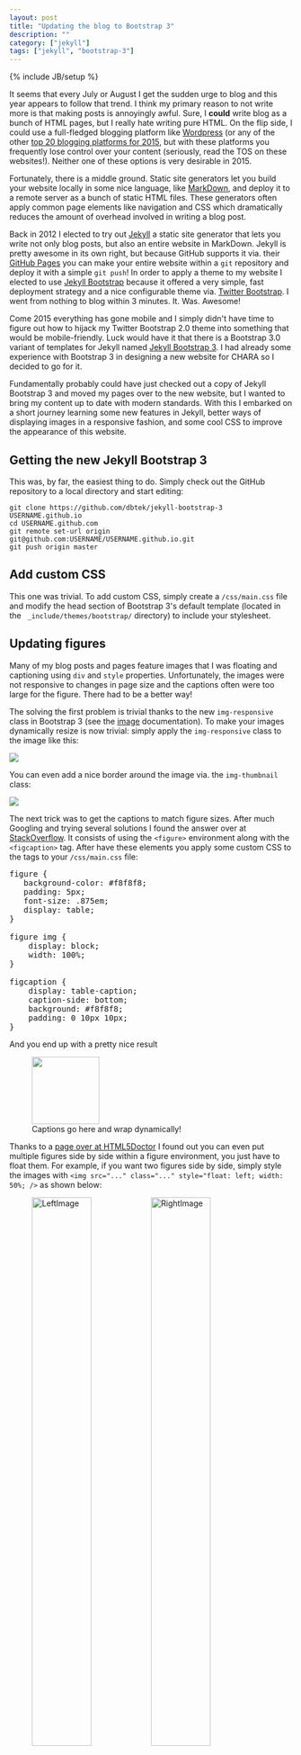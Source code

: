```yaml
---
layout: post
title: "Updating the blog to Bootstrap 3"
description: ""
category: ["jekyll"]
tags: ["jekyll", "bootstrap-3"]
---
```

{% include JB/setup %}

It seems that every July or August I get the sudden urge to blog and this year
appears to follow that trend.
I think my primary reason to not write more is that making posts is annoyingly
awful.
Sure, I **could** write blog as a bunch of HTML pages, but I really hate
writing pure HTML.
On the flip side, I could use a full-fledged blogging platform like
[Wordpress](https://wordpress.com) (or any of the other
[top 20 blogging platforms for 2015](http://thenextweb.com/businessapps/2015/05/11/the-18-best-blogging-and-publishing-platforms-on-the-internet-today/),
but with these platforms you frequently lose control over your content
(seriously, read the TOS on these websites!).
Neither one of these options is very desirable in 2015.

Fortunately, there is a middle ground.
Static site generators let you build your website locally in some nice language,
like [MarkDown](http://daringfireball.net/projects/markdown/), and deploy it
to a remote server as a bunch of static HTML files.
These generators often apply common page elements like navigation and CSS
which dramatically reduces the amount of overhead involved in writing a
blog post.

Back in 2012 I elected to try out [Jekyll](http://jekyllrb.com/) a static
site generator that lets you write not only blog posts, but also an entire
website in MarkDown.
Jekyll is pretty awesome in its own right, but because GitHub supports it via.
their [GitHub Pages](https://pages.github.com) you can make your entire
website within a `git` repository and deploy it with a simple `git push`!
In order to apply a theme to my website I elected to use
[Jekyll Bootstrap](http://jekyllbootstrap.com/) because it offered a very simple,
fast deployment strategy and a nice configurable theme via.
[Twitter Bootstrap](http://getbootstrap.com).
I went from nothing to blog within 3 minutes. It. Was. Awesome!

Come 2015 everything has gone mobile and I simply didn't have time to figure
out how to hijack my Twitter Bootstrap 2.0 theme into something that would
be mobile-friendly.
Luck would have it that there is a Bootstrap 3.0 variant of templates for
Jekyll named [Jekyll Bootstrap 3](https://github.com/dbtek/jekyll-bootstrap-3).
I had already some experience with Bootstrap 3 in designing a new website
for CHARA so I decided to go for it.

Fundamentally probably could have just checked out a copy of Jekyll Bootstrap 3
and moved my pages over to the new website, but I wanted to bring my content
up to date with modern standards.
With this I embarked on a short journey learning some new features in
Jekyll, better ways of displaying images in a responsive fashion, and some
cool CSS to improve the appearance of this website.

## Getting the new Jekyll Bootstrap 3

This was, by far, the easiest thing to do.
Simply check out the GitHub repository to a local directory and start editing:

    git clone https://github.com/dbtek/jekyll-bootstrap-3 USERNAME.github.io
    cd USERNAME.github.com
    git remote set-url origin git@github.com:USERNAME/USERNAME.github.io.git
    git push origin master

## Add custom CSS

This one was trivial. To add custom CSS, simply create a `/css/main.css`
file and modify the head section of Bootstrap 3's default template (located
in the ` _include/themes/bootstrap/` directory) to include your stylesheet.

## Updating figures

Many of my blog posts and pages feature images that I was floating and
captioning using `div` and `style` properties.
Unfortunately, the images were not responsive to changes in page size
and the captions often were too large for the figure.
There had to be a better way!

The solving the first problem is trivial thanks to the new `img-responsive`
class in Bootstrap 3 (see the [image](http://getbootstrap.com/css/#images)
documentation).
To make your images dynamically resize is now trivial: simply apply
the `img-responsive` class to the image like this:

<pre>
<img src="..." class="img-responsive" ... />
</pre>

You can even add a nice border around the image via. the `img-thumbnail` class:

<pre>
<img src="..." class="img-responsive img-thumbnail" ... />
</pre>


The next trick was to get the captions to match figure sizes. After much
Googling and trying several solutions I found the answer over at
[StackOverflow](http://stackoverflow.com/questions/10264463/can-a-figcaption-be-restricted-to-the-width-of-a-responsively-sized-image).
It consists of using the `<figure>` environment along with the `<figcaption>`
tag.
After have these elements you apply some custom CSS to the tags to your
`/css/main.css` file:

<pre>
figure {
   background-color: #f8f8f8;
   padding: 5px;
   font-size: .875em;
   display: table;
}

figure img {
    display: block;
    width: 100%;
}

figcaption {
    display: table-caption;
    caption-side: bottom;
    background: #f8f8f8;
    padding: 0 10px 10px;
}
</pre>

And you end up with a pretty nice result

<figure>
    <img src="/images/blog/100_1937_1.jpg" class="img-responsive img-thumbnail"
        style="width: 120px;" />
    <figcaption>Captions go here and wrap dynamically!</figcaption>
</figure>

Thanks to a [page over at HTML5Doctor](http://html5doctor.com/the-figure-figcaption-elements/)
I found out you can even put multiple figures side by side within a figure
environment, you just have to float them.
For example, if you want two figures side by side, simply style the images with
`<img src="..." class="..." style="float: left; width: 50%; />` as shown
below:

<figure>
    <img class="img-responsive img-thumbnail" style="float: left; width: 50%;"
        src="/images/blog/100_1937_1.jpg"
        alt="LeftImage" />
    <img class="img-responsive img-thumbnail" style="float: left; width: 50%;"
        src="/images/blog/100_1937_1.jpg"
        alt="RightImage" />
    <figcaption>A nice caption that automatically wraps to the width of the figure!</figcaption>
</figure>

Best of all, thanks to the `img-responsive` tag the images will automatically
scale with the browser window.
Annoyingly I couldn't get the code for these figures to display within a `<pre>`
tag, so just look at the source to see how this works.

## Add data-driven, two-level menu navigation

The next step was to refurbish the navigation menu.
In Jekyll-Bootstrap 2.0 use the `group` section of the
[YAML front matter](http://jekyllrb.com/docs/frontmatter/) to put pages
into the navigation section.
In order to get the pages sorted I had to resort to some tricky Liquid
voodoo in order to parse the pages out into top and sub-level navigation
menus.
This was quite flaky and I kept forgetting how to add pages correctly, so
I ended up abandoning it all together and just going for top level menus with
a floating submenu navigation bar on the left.
The results were, shall we say, less than desirable:

<figure>
    <img class="img-responsive img-thumbnail" style="float: left; width: 50%;"
        src="/images/blog/bootstrap2-submenu-on-large-page.png"
        alt="Submenu navigation looked ok on large pages" />
    <img class="img-responsive img-thumbnail" style="float: left; width: 50%;"
        src="/images/blog/bootstrap2-submenu-on-small-page.png"
        alt="But the navigation messed up the appearance of small pages" />
    <figcaption>Submenu navigation on my Bootstrap 2 based website... it was a
        bad idea from the start!</figcaption>
</figure>

Again, back to Google for ideas.
I tried a few solutions including a fairly novel idea of
[parsing the page URLs](http://thinkshout.com/blog/2014/12/creating-dynamic-menus-in-jekyll/)
to make the menus, but in the end it didn't quite give me what I wanted.
After reading about [Jekyll data files](http://jekyllrb.com/docs/datafiles/)
I searched for a demonstration that data files were supported on GitHub.
Fortunately Dale Tournemille had already written a post discussing how to
[create navigation from data files](http://www.tournemille.com/blog/How-to-create-data-driven-navigation-in-Jekyll/).

The process is quite simple.
First you create a YAML file containing the navigation menu you wish to create
and place this in the `_data` directory. Here is a snippit from my
`_data/navigation.yml` file:

<pre>
- title: "Home"
  href: "/"

- title: "Blog"
  href: "/blog/"
  subcategories:
    - subtitle: "Most recent"
      subhref: "/blog/"
      subhref: "/blog/categories.html"
    - subtitle: "List by tag"
      subhref: "/blog/tags.html"

- title: "Research"
  href: "/research/"
  subcategories:
    - subtitle: "Publications"
      subhref: "/research/publications.html"
    - subtitle: "CV"
      subhref: "/research/Kloppenborg_CV.pdf"
    - subtitle: "epsilon Aurigae"
      subhref: "/research/epsilon-aurigae"

- title: "My Software"
  href: "/software/"

- title: "Contact"
  href: "/contact.html"
</pre>

The contents of this file will be accessable via. the `site.data.navigation`
variable.
Next I extracted the core of the navigation template from Dale's website
and pasted it into my
[`_include/navigation`](https://github.com/bkloppenborg/bkloppenborg.github.com/tree/master/_includes/navigation)
file and made a few minor modifications.

Finally, we need to call the `navigation` script when we generate the pages.
This is easily accomplished by modifying the Bootstrap 3 default theme
(i.e. the `_include/themes/bootstrap/default.html` file) by replacing the
call to `JB/pages_list` with our own `navigation` page:

<pre>
{% raw %}
Comment out these lines:
  {% assign pages_list = site.pages %}
  {% include JB/pages_list %}
And replace with this:
  {% include navigation %}
{% endraw %}
</pre>

The result? Much better looking navigation menus that intelligently respond
to changes in screen size:

<figure>
    <img class="img-responsive img-thumbnail" style="float: left; width: 50%;"
        src="/images/blog/bootstrap3-navigation-menu-large-screen.png"
        alt="New navigation menu on large screens" />
    <img class="img-responsive img-thumbnail" style="float: left; width: 50%;"
        src="/images/blog/bootstrap3-navigation-menu-small-screen.png"
        alt="New navigation menu on small screens" />
    <figcaption>The new Bootstrap 3 navigation menus using Jekyll data file
        support are super easy to update and look great on a variety of screen
        sizes</figcaption>
</figure>


## Move the blog to a subdirectory

Next I wanted to move my blog posts into the `blog` subdirectory.
Fortunately this is trivial to do.
Open up the `_config.yml` file and prefix `/blog` onto the permalink like so:

    permalink: /blog/:categories/:year/:month/:day/:title


## Custom blog category pages

While browsing other Jekyll blogs I stumbled upon the
[blog at gladis.org](http://blog.gladis.org).
One really nice feature there is the ability to click on the categories and
be taken to a page which list all blog posts under that category.
I thought this was an automatic feature of Jekyll, but evidently it is not.
There were lots of solutions for how to do this including a fairly nice
solution using templates by Christian Specht over at
[StackOverflow](http://stackoverflow.com/questions/1408824/an-easy-way-to-support-tags-in-a-jekyll-blog);
however, this split tags with spaces which was an undesirable consequence of
their sorting method.
In the end I just adopted the simple method of parsing the `site.categories`
array for a specific tag and inserting that as a HTML file.
You can see a sample implementation of this method
[for my software category page](https://github.cum/bkloppenborg/bkloppenborg.github.com/tree/master/blog/software/index.md).

The next step was to apply a theme to clean up the appearance of the dates
in the category list.
Again, I returned to [gladis.org](http://blog.gladis.org) and inspected their
source code.
The most important change was forcing the font to be monospace, beyond that
the remaining changes to CSS were just cosmetic.
Thus I added the following lines to my `css/main.css` file I created above.

<pre>
ul.posts {
  list-style-type: none;
  margin-bottom: 2em;
}

ul.posts li {
  line-height: 1.75em;
}

ul.posts span {
  color: #aaa;
  font-family: Monaco, "Courier New", monospace;
  font-size: 90%;
}
</pre>

## Improving the tag page

My final change was improving the way the tags page displayed.
In my old blog I found some code that changed the styling so that tags appeared
in a tag wall rather than an unordered list.
I don't remember where I found the code, so I'll just point you to my
[blog/tag.md](https://github.cum/bkloppenborg/bkloppenborg.github.com/tree/master/blog/tags.md)
file.

The code consists of two primary blocks.
The top block simply creates a list of tags (in no particular order) with
the CSS class `tag-box` (see below) and the bottom block of code simply prints
all posts with that specific tag.

To give the tag list a nice look I added a little bit of custom CSS which
collapse the unordered tag list into small gray boxes:

<pre>
.tag-box {
	list-style:none;
	margin:0;
	padding:5px 0 ;
	overflow:hidden;
}
.tag-box li {
	line-height:28px;
}
.tag-box.inline li {
	float:left;
}
.tag-box a {
	padding: 3px 6px;
	margin: 2px;
	background: #eee;
	color:#005F6B;
	border-radius: 3px;
	text-decoration:none;
}
.tag-box a span{
	vertical-align:super;
	font-size:0.8em;
}
.tag-box a.active {
	background:#57A957;
	border:1px solid #4C964D;
	color:#FFF;
}
</pre>

**Edit:** I later remembered that I also had to update the
`_includes/themes/bootstrap/post.html` page to use the `tag-box` class rather
than `tag_box`.

## The end result

In the end converting my blog from Jekyll Bootstrap 2 to Jekyll Bootstrap 3
took the better part of a day.
Most of this time was researching how I could make some minor modifications
due to the limitations imposed by Jekyll's Liquid templating engine.
My website is now mobile friendly and I fixed several small things that were
bothering me about is layout and navigation menu.
Whether or not these changes will be enough to keep me blogging on a more
routine basis remains to be seen...

## Fixed navigation menu

To make the navigation menu remain fixed at the top of the page we simply
need to consult the
[Bootstrap 3 documentation](http://getbootstrap.com/components/#navbar-fixed-top).
This is pretty easy, simply modify the `_includes/themes/bootstrap/default.html`
template file by adding `navbar-fixed-top` to the `nav` element tag and
specify that there needs to be a little extra space on the top of the body
in the `css/main.css` file:

<pre>
body {
    padding-top: 50px;
}
</pre>
